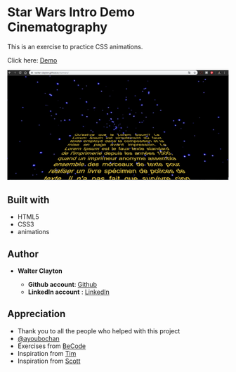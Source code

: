 # Star Wars Intro Demo Cinematography

This is an exercise to practice CSS animations.

Click here: [Demo](https://walter-clayton.github.io/airbnb/)


![capture](demo.png)


## Built with

* HTML5
* CSS3
* animations

## Author

* **Walter Clayton**

	* **Github account**: [Github](https://github.com/walter-clayton)
    * **LinkedIn account** : [LinkedIn](https://www.linkedin.com/in/walter-clayton-2b50b4191/)

## Appreciation

* Thank you to all the people who helped with this project
* [@ayoubochan](https://github.com/ayoubochan)
* Exercises from [BeCode](https://www.becode.org)
* Inspiration from [Tim](https://codepen.io/TimPietrusky/pen/eHGfj)
* Inspiration from [Scott](https://codepen.io/scottbram/pen/KuHsl)